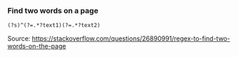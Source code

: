 ### Find two words on a page

```
(?s)^(?=.*?text1)(?=.*?text2)
```

Source: https://stackoverflow.com/questions/26890991/regex-to-find-two-words-on-the-page
